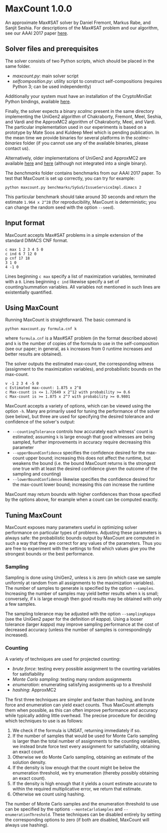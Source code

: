 # MaxCount 1.0.0
An approximate Max#SAT solver by Daniel Fremont, Markus Rabe, and Sanjit Seshia.
For descriptions of the Max#SAT problem and our algorithm, see our AAAI 2017 paper [here](https://www2.eecs.berkeley.edu/Pubs/TechRpts/2016/EECS-2016-169.html).

## Solver files and prerequisites

The solver consists of two Python scripts, which should be placed in the same folder.

* _maxcount.py_: main solver script
* _selfcomposition.py_: utility script to construct self-compositions (requires Python 3; can be used independently)

Additionally your system must have an installation of the CryptoMiniSat Python bindings, available [here](https://github.com/msoos/cryptominisat/).

Finally, the solver expects a binary _scalmc_ present in the same directory implementing the UniGen2 algorithm of Chakraborty, Fremont, Meel, Seshia, and Vardi and the ApproxMC2 algorithm of Chakraborty, Meel, and Vardi.
The particular implementation used in our experiments is based on a prototype by Mate Soos and Kuldeep Meel which is pending publication.
In the mean time we provide binaries for several platforms in the _scalmc-binaries_ folder (if you cannot use any of the available binaries, please contact us).

Alternatively, older implementations of UniGen2 and ApproxMC2 are available [here](https://bitbucket.org/kuldeepmeel/unigen) and [here](https://bitbucket.org/kuldeepmeel/approxmc) (although not integrated into a single binary).

The _benchmarks_ folder contains benchmarks from our AAAI 2017 paper.
To test that MaxCount is set up correctly, you can try for example:

    python maxcount.py benchmarks/SyGuS/IssueServiceImpl.dimacs 2

This particular benchmark should take around 30 seconds and return the estimate `1.964 x 2^28` (for reproducibility, MaxCount is deterministic; you can change the random seed with the option `--seed`).

## Input format

MaxCount accepts Max#SAT problems in a simple extension of the standard DIMACS CNF format.

	c max 1 2 3 4 5 0
	c ind 6 7 12 0
	p cnf 17 18
	3 1 0
	4 -1 0

Lines beginning `c max` specify a list of maximization variables, terminated with a `0`.
Lines beginning `c ind` likewise specify a set of counting/summation variables.
All variables not mentioned in such lines are existentially quantified.

## Using MaxCount

Running MaxCount is straightforward. The basic command is

	python maxcount.py formula.cnf k

where `formula.cnf` is a Max#SAT problem (in the format described above) and `k` is the number of copies of the formula to use in the self-composition (see our paper; in general, as `k` increases from 0 runtime increases and better results are obtained).

The solver outputs the estimated max-count, the corresponding witness (assignment to the maximization variables), and probabilistic bounds on the max-count.

	v -1 2 3 4 -5 0
	c Estimated max-count: 1.875 x 2^8
	c Max-count is <= 1.72649 x 2^12 with probability >= 0.6
	c Max-count is >= 1.875 x 2^7 with probability >= 0.9801

MaxCount accepts a variety of options, which can be viewed using the option `-h`. Many are primarily used for tuning the performance of the solver (see below), but three are used for specifying the desired tolerance and confidence of the solver's output:

* `--countingTolerance` controls how accurately each witness' count is estimated; assuming `k` is large enough that good witnesses are being sampled, further improvements in accuracy require decreasing this parameter
* `--upperBoundConfidence` specifies the confidence desired for the max-count upper bound; increasing this does not affect the runtime, but weakens the bound (i.e. the bound MaxCount returns is the strongest one true with at least the desired confidence given the outcome of the sampling and counting)
* `--lowerBoundConfidence` likewise specifies the confidence desired for the max-count lower bound; increasing this _can_ increase the runtime

MaxCount may return bounds with higher confidences than those specified by the options above, for example when a count can be computed exactly.

## Tuning MaxCount

MaxCount exposes many parameters useful in optimizing solver performance on particular types of problems.
Adjusting these parameters is always safe: the probabilistic bounds output by MaxCount are computed in such a way that they are correct for any values of the parameters.
Thus you are free to experiment with the settings to find which values give you the strongest bounds or the best performance.

### Sampling

Sampling is done using UniGen2, unless `k` is zero (in which case we sample uniformly at random from all assignments to the maximization variables).
The number of samples to generate is specified by the option `--samples`.
Increasing the number of samples may yield better results when `k` is small; conversely, if `k` is large enough then good results may be obtained with only a few samples.

The sampling tolerance may be adjusted with the option `--samplingKappa` (see the UniGen2 paper for the definition of _kappa_).
Using a looser tolerance (larger _kappa_) may improve sampling performance at the cost of decreased accuracy (unless the number of samples is correspondingly increased).

### Counting

A variety of techniques are used for projected counting:

* _brute force_: testing every possible assignment to the counting variables for satisfiability
* _Monte Carlo sampling_: testing many random assignments
* _enumeration_: enumerating satisfying assignments up to a threshold
* _hashing_: ApproxMC2

The first three techniques are simpler and faster than hashing, and brute force and enumeration can yield exact counts.
Thus MaxCount attempts them when possible, as this can often improve performance and accuracy while typically adding little overhead.
The precise procedure for deciding which techniques to use is as follows:

1. We check if the formula is UNSAT, returning immediately if so.
2. If the number of samples that would be used for Monte Carlo sampling is larger than the total number of assignments to the counting variables, we instead brute force test every assignment for satisfiability, obtaining an exact count.
3. Otherwise we do Monte Carlo sampling, obtaining an estimate of the solution density.
4. If the density is low enough that the count might be below the enumeration threshold, we try enumeration (thereby possibly obtaining an exact count).
5. If the density is high enough that it yields a count estimate accurate to within the required multiplicative error, we return that estimate.
6. Otherwise we count using hashing.

The number of Monte Carlo samples and the enumeration threshold to use can be specified by the options `--monteCarloSamples` and `--enumerationThreshold`.
These techniques can be disabled entirely by setting the corresponding options to zero (if both are disabled, MaxCount will always use hashing).